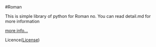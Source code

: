 #Roman

This is simple library of python for Roman no.
You can read detail.md for more information

<a href="https://github.com/Kira5-cmd/Roman/blob/main/DETAIL.md">more info...<a>

Licence(<a href="https://github.com/Kira5-cmd/Roman/blob/main/LICENSE">License</a>)